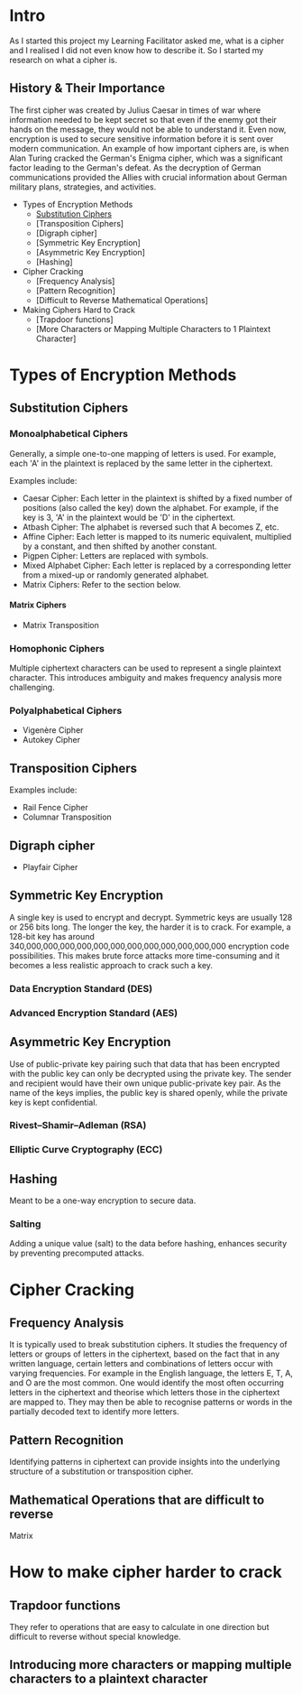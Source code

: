 # Intro
As I started this project my Learning Facilitator asked me, what is a cipher and I realised I did not even know how to describe it. So I started my research on what a cipher is.


## History & Their Importance
The first cipher was created by Julius Caesar in times of war where information needed to be kept secret so that even if the enemy got their hands on the message, they would not be able to understand it. Even now, encryption is used to secure sensitive information before it is sent over modern communication. 
An example of how important ciphers are, is when Alan Turing cracked the German's Enigma cipher, which was a significant factor leading to the German's defeat. As the decryption of German communications provided the Allies with crucial information about German military plans, strategies, and activities.

- Types of Encryption Methods 
  - [Substitution Ciphers](#substitution)
  - [Transposition Ciphers]
  - [Digraph cipher]
  - [Symmetric Key Encryption]
  - [Asymmetric Key Encryption]
  - [Hashing]
- Cipher Cracking
  - [Frequency Analysis]
  - [Pattern Recognition]
  - [Difficult to Reverse Mathematical Operations]
- Making Ciphers Hard to Crack
  - [Trapdoor functions]
  - [More Characters or Mapping Multiple Characters to 1 Plaintext Character]


# Types of Encryption Methods
## Substitution Ciphers 
<a name="substitution"></a>
### Monoalphabetical Ciphers
Generally, a simple one-to-one mapping of letters is used. For example, each 'A' in the plaintext is replaced by the same letter in the ciphertext.

Examples include: 
* Caesar Cipher: Each letter in the plaintext is shifted by a fixed number of positions (also called the key) down the alphabet. For example, if the key is 3, 'A' in the plaintext would be 'D' in the ciphertext. 
* Atbash Cipher: The alphabet is reversed such that A becomes Z, etc.
* Affine Cipher: Each letter is mapped to its numeric equivalent, multiplied by a constant, and then shifted by another constant.
* Pigpen Cipher: Letters are replaced with symbols. 
* Mixed Alphabet Cipher: Each letter is replaced by a corresponding letter from a mixed-up or randomly generated alphabet.
* Matrix Ciphers: Refer to the section below.

#### Matrix Ciphers
* Matrix Transposition

### Homophonic Ciphers
Multiple ciphertext characters can be used to represent a single plaintext character. This introduces ambiguity and makes frequency analysis more challenging.

### Polyalphabetical Ciphers

* Vigenère Cipher
* Autokey Cipher

## Transposition Ciphers

Examples include:
* Rail Fence Cipher
* Columnar Transposition

## Digraph cipher

* Playfair Cipher

## Symmetric Key Encryption
A single key is used to encrypt and decrypt. Symmetric keys are usually 128 or 256 bits long. The longer the key, the harder it is to crack. For example, a 128-bit key has around 340,000,000,000,000,000,000,000,000,000,000,000,000 encryption code possibilities. This makes brute force attacks more time-consuming and it becomes a less realistic approach to crack such a key.

### Data Encryption Standard (DES)

### Advanced Encryption Standard (AES)


## Asymmetric Key Encryption
Use of public-private key pairing such that data that has been encrypted with the public key can only be decrypted using the private key. The sender and recipient would have their own unique public-private key pair. As the name of the keys implies, the public key is shared openly, while the private key is kept confidential.

### Rivest–Shamir–Adleman (RSA)

### Elliptic Curve Cryptography (ECC) 

## Hashing
Meant to be a one-way encryption to secure data. 
### Salting
Adding a unique value (salt) to the data before hashing, enhances security by preventing precomputed attacks.

# Cipher Cracking
## Frequency Analysis
It is typically used to break substitution ciphers. It studies the frequency of letters or groups of letters in the ciphertext, based on the fact that in any written language, certain letters and combinations of letters occur with varying frequencies. For example in the English language, the letters E, T, A, and O are the most common. 
One would identify the most often occurring letters in the ciphertext and theorise which letters those in the ciphertext are mapped to. They may then be able to recognise patterns or words in the partially decoded text to identify more letters. 

## Pattern Recognition 
Identifying patterns in ciphertext can provide insights into the underlying structure of a substitution or transposition cipher.

## Mathematical Operations that are difficult to reverse 
Matrix 


# How to make cipher harder to crack
## Trapdoor functions
They refer to operations that are easy to calculate in one direction but difficult to reverse without special knowledge. 

## Introducing more characters or mapping multiple characters to a plaintext character

